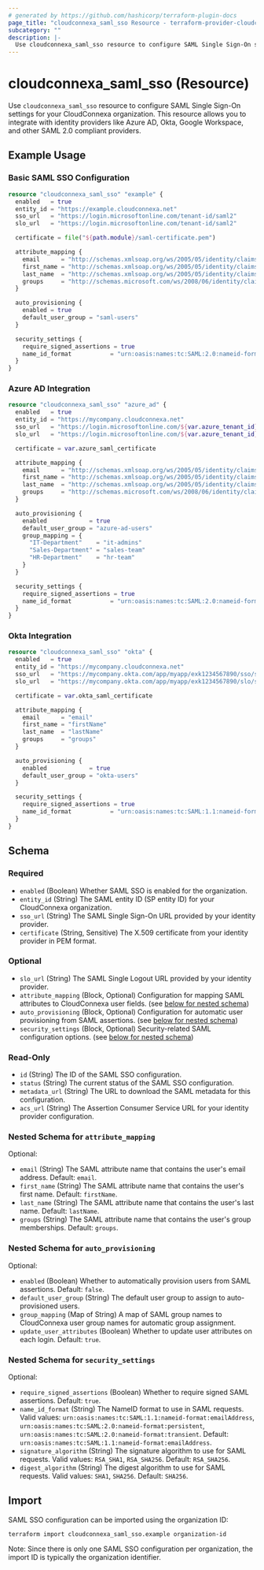 ```yaml
---
# generated by https://github.com/hashicorp/terraform-plugin-docs
page_title: "cloudconnexa_saml_sso Resource - terraform-provider-cloudconnexa"
subcategory: ""
description: |-
  Use cloudconnexa_saml_sso resource to configure SAML Single Sign-On settings for your CloudConnexa organization.
---
```


# cloudconnexa_saml_sso (Resource)

Use `cloudconnexa_saml_sso` resource to configure SAML Single Sign-On settings for your CloudConnexa organization. This resource allows you to integrate with identity providers like Azure AD, Okta, Google Workspace, and other SAML 2.0 compliant providers.

## Example Usage

### Basic SAML SSO Configuration

```terraform
resource "cloudconnexa_saml_sso" "example" {
  enabled   = true
  entity_id = "https://example.cloudconnexa.net"
  sso_url   = "https://login.microsoftonline.com/tenant-id/saml2"
  slo_url   = "https://login.microsoftonline.com/tenant-id/saml2"

  certificate = file("${path.module}/saml-certificate.pem")

  attribute_mapping {
    email      = "http://schemas.xmlsoap.org/ws/2005/05/identity/claims/emailaddress"
    first_name = "http://schemas.xmlsoap.org/ws/2005/05/identity/claims/givenname"
    last_name  = "http://schemas.xmlsoap.org/ws/2005/05/identity/claims/surname"
    groups     = "http://schemas.microsoft.com/ws/2008/06/identity/claims/groups"
  }

  auto_provisioning {
    enabled = true
    default_user_group = "saml-users"
  }

  security_settings {
    require_signed_assertions = true
    name_id_format           = "urn:oasis:names:tc:SAML:2.0:nameid-format:persistent"
  }
}
```

### Azure AD Integration

```terraform
resource "cloudconnexa_saml_sso" "azure_ad" {
  enabled   = true
  entity_id = "https://mycompany.cloudconnexa.net"
  sso_url   = "https://login.microsoftonline.com/${var.azure_tenant_id}/saml2"
  slo_url   = "https://login.microsoftonline.com/${var.azure_tenant_id}/saml2"

  certificate = var.azure_saml_certificate

  attribute_mapping {
    email      = "http://schemas.xmlsoap.org/ws/2005/05/identity/claims/emailaddress"
    first_name = "http://schemas.xmlsoap.org/ws/2005/05/identity/claims/givenname"
    last_name  = "http://schemas.xmlsoap.org/ws/2005/05/identity/claims/surname"
    groups     = "http://schemas.microsoft.com/ws/2008/06/identity/claims/groups"
  }

  auto_provisioning {
    enabled            = true
    default_user_group = "azure-ad-users"
    group_mapping = {
      "IT-Department"    = "it-admins"
      "Sales-Department" = "sales-team"
      "HR-Department"    = "hr-team"
    }
  }

  security_settings {
    require_signed_assertions = true
    name_id_format           = "urn:oasis:names:tc:SAML:2.0:nameid-format:persistent"
  }
}
```

### Okta Integration

```terraform
resource "cloudconnexa_saml_sso" "okta" {
  enabled   = true
  entity_id = "https://mycompany.cloudconnexa.net"
  sso_url   = "https://mycompany.okta.com/app/myapp/exk1234567890/sso/saml"
  slo_url   = "https://mycompany.okta.com/app/myapp/exk1234567890/slo/saml"

  certificate = var.okta_saml_certificate

  attribute_mapping {
    email      = "email"
    first_name = "firstName"
    last_name  = "lastName"
    groups     = "groups"
  }

  auto_provisioning {
    enabled            = true
    default_user_group = "okta-users"
  }

  security_settings {
    require_signed_assertions = true
    name_id_format           = "urn:oasis:names:tc:SAML:1.1:nameid-format:emailAddress"
  }
}
```

## Schema

### Required

- `enabled` (Boolean) Whether SAML SSO is enabled for the organization.
- `entity_id` (String) The SAML entity ID (SP entity ID) for your CloudConnexa organization.
- `sso_url` (String) The SAML Single Sign-On URL provided by your identity provider.
- `certificate` (String, Sensitive) The X.509 certificate from your identity provider in PEM format.

### Optional

- `slo_url` (String) The SAML Single Logout URL provided by your identity provider.
- `attribute_mapping` (Block, Optional) Configuration for mapping SAML attributes to CloudConnexa user fields. (see [below for nested schema](#nestedblock--attribute_mapping))
- `auto_provisioning` (Block, Optional) Configuration for automatic user provisioning from SAML assertions. (see [below for nested schema](#nestedblock--auto_provisioning))
- `security_settings` (Block, Optional) Security-related SAML configuration options. (see [below for nested schema](#nestedblock--security_settings))

### Read-Only

- `id` (String) The ID of the SAML SSO configuration.
- `status` (String) The current status of the SAML SSO configuration.
- `metadata_url` (String) The URL to download the SAML metadata for this configuration.
- `acs_url` (String) The Assertion Consumer Service URL for your identity provider configuration.

<a id="nestedblock--attribute_mapping"></a>

### Nested Schema for `attribute_mapping`

Optional:

- `email` (String) The SAML attribute name that contains the user's email address. Default: `email`.
- `first_name` (String) The SAML attribute name that contains the user's first name. Default: `firstName`.
- `last_name` (String) The SAML attribute name that contains the user's last name. Default: `lastName`.
- `groups` (String) The SAML attribute name that contains the user's group memberships. Default: `groups`.

<a id="nestedblock--auto_provisioning"></a>

### Nested Schema for `auto_provisioning`

Optional:

- `enabled` (Boolean) Whether to automatically provision users from SAML assertions. Default: `false`.
- `default_user_group` (String) The default user group to assign to auto-provisioned users.
- `group_mapping` (Map of String) A map of SAML group names to CloudConnexa user group names for automatic group assignment.
- `update_user_attributes` (Boolean) Whether to update user attributes on each login. Default: `true`.

<a id="nestedblock--security_settings"></a>

### Nested Schema for `security_settings`

Optional:

- `require_signed_assertions` (Boolean) Whether to require signed SAML assertions. Default: `true`.
- `name_id_format` (String) The NameID format to use in SAML requests. Valid values: `urn:oasis:names:tc:SAML:1.1:nameid-format:emailAddress`, `urn:oasis:names:tc:SAML:2.0:nameid-format:persistent`, `urn:oasis:names:tc:SAML:2.0:nameid-format:transient`. Default: `urn:oasis:names:tc:SAML:1.1:nameid-format:emailAddress`.
- `signature_algorithm` (String) The signature algorithm to use for SAML requests. Valid values: `RSA_SHA1`, `RSA_SHA256`. Default: `RSA_SHA256`.
- `digest_algorithm` (String) The digest algorithm to use for SAML requests. Valid values: `SHA1`, `SHA256`. Default: `SHA256`.

## Import

SAML SSO configuration can be imported using the organization ID:

```shell
terraform import cloudconnexa_saml_sso.example organization-id
```

Note: Since there is only one SAML SSO configuration per organization, the import ID is typically the organization identifier.
